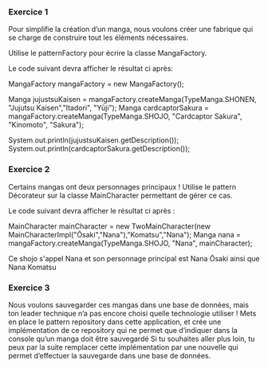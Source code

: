 ### Exercice 1
Pour simplifie la création d’un manga, nous voulons créer une fabrique qui se charge de construire tout les éléments nécessaires.

Utilise le patternFactory pour écrire la classe MangaFactory.

Le code suivant devra afficher le résultat ci après:

MangaFactory mangaFactory = new MangaFactory();

Manga jujustsuKaisen = mangaFactory.createManga(TypeManga.SHONEN, "Jujutsu Kaisen","Itadori", "Yūji");
Manga cardcaptorSakura = mangaFactory.createManga(TypeManga.SHOJO, "Cardcaptor Sakura", "Kinomoto", "Sakura");

System.out.println(jujustsuKaisen.getDescription());
System.out.println(cardcaptorSakura.getDescription());

### Exercice 2
Certains mangas ont deux personnages principaux ! Utilise le pattern Décorateur sur la classe MainCharacter permettant de gérer ce cas.

Le code suivant devra afficher le résultat ci après :

MainCharacter mainCharacter = new TwoMainCharacter(new MainCharacterImpl("Ōsaki","Nana"),"Komatsu","Nana");
Manga nana = mangaFactory.createManga(TypeManga.SHOJO, "Nana", mainCharacter);

Ce shojo s'appel Nana et son personnage principal est Nana Ōsaki ainsi que Nana Komatsu

### Exercice 3
Nous voulons sauvegarder ces mangas dans une base de données, mais ton leader technique n’a pas encore choisi quelle technologie utiliser ! Mets en place le pattern repository dans cette application, et crée une implémentation de ce repository qui ne permet que d’indiquer dans la console qu’un manga doit être sauvegardé
Si tu souhaites aller plus loin, tu peux par la suite remplacer cette implémentation par une nouvelle qui permet d’effectuer la sauvegarde dans une base de données.